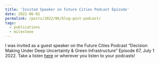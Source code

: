 ```yaml
---
title: 'Invited Speaker on Future Cities Podcast Episode'
date: 2022-06-01
permalink: /posts/2022/06/blog-post-podcast/
tags:
  - publications
  - milestone
---
```


I was invited as a guest speaker on the Future Cities Podcast “Decision Making Under Deep Uncertainty & Green Infrastructure” Episode 67, July 1 2022. Take a listen [here](https://www.stitcher.com/show/future-cities/episode/decision-making-under-deep-uncertainty-green-infrastructure-204540793) or wherever you listen to your podcasts! 